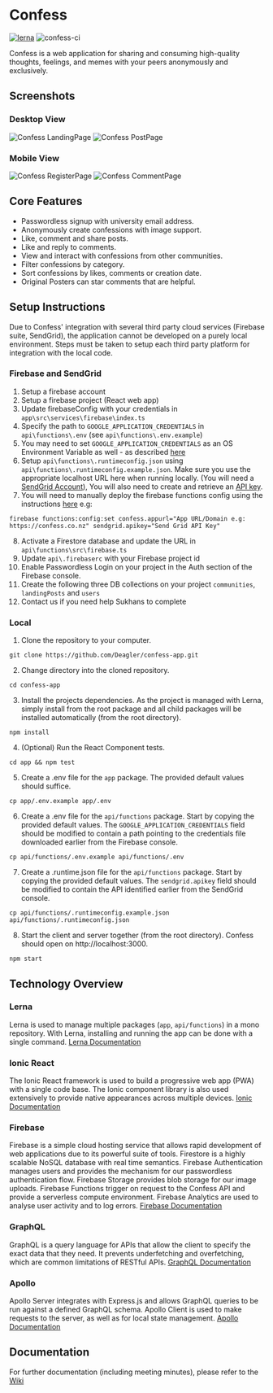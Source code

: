 # Confess

[![lerna](https://img.shields.io/badge/maintained%20with-lerna-cc00ff.svg)](https://lerna.js.org/)
![confess-ci](https://github.com/Deagler/confess-app/workflows/confess-ci/badge.svg)

Confess is a web application for sharing and consuming high-quality thoughts, feelings, and memes with your peers anonymously and exclusively.

## Screenshots

### Desktop View

![Confess LandingPage](confessPreview/landingPage.png?raw=true 'landing')
![Confess PostPage](confessPreview/postPage.png?raw=true 'post')

### Mobile View

![Confess RegisterPage](confessPreview/mobileOverview.png?raw=true 'register')
![Confess CommentPage](confessPreview/mobileComment.png?raw=true 'comment')

## Core Features

- Passwordless signup with university email address.
- Anonymously create confessions with image support.
- Like, comment and share posts.
- Like and reply to comments.
- View and interact with confessions from other communities.
- Filter confessions by category.
- Sort confessions by likes, comments or creation date.
- Original Posters can star comments that are helpful.

## Setup Instructions

Due to Confess' integration with several third party cloud services (Firebase suite, SendGrid), the application cannot be developed on a purely local environment. Steps must be taken to setup each third party platform for integration with the local code.

### Firebase and SendGrid
1. Setup a firebase account
2. Setup a firebase project (React web app)
3. Update firebaseConfig with your credentials in `app\src\services\firebase\index.ts`
4. Specify the path to `GOOGLE_APPLICATION_CREDENTIALS` in `api\functions\.env` (see `api\functions\.env.example`)
5. You may need to set `GOOGLE_APPLICATION_CREDENTIALS` as an OS Environment Variable as well - as described [here](https://firebase.google.com/docs/admin/setup#initialize-sdk)
6. Setup `api\functions\.runtimeconfig.json` using `api\functions\.runtimeconfig.example.json`. Make sure you use the appropriate localhost URL here when running locally. (You will need a [SendGrid Account](https://sendgrid.com/)), You will also need to create and retrieve an [API key](https://sendgrid.com/docs/ui/account-and-settings/api-keys/#creating-an-api-key).
7. You will need to manually deploy the firebase functions config using the instructions [here](https://firebase.google.com/docs/functions/config-env#set_environment_configuration_for_your_project) 
e.g:

 `firebase functions:config:set confess.appurl="App URL/Domain e.g: https://confess.co.nz" sendgrid.apikey="Send Grid API Key"`

 8. Activate a Firestore database and update the URL in `api\functions\src\firebase.ts`
 9. Update `api\.firebaserc` with your Firebase project id
 10. Enable Passwordless Login on your project in the Auth section of the Firebase console.
 11. Create the following three DB collections on your project `communities`, `landingPosts` and `users`
 12. Contact us if you need help Sukhans to complete

### Local

1. Clone the repository to your computer.

```
git clone https://github.com/Deagler/confess-app.git
```

2. Change directory into the cloned repository.

```
cd confess-app
```

3. Install the projects dependencies. As the project is managed with Lerna, simply install from the root package and all child packages will be installed automatically (from the root directory).

```
npm install
```

4. (Optional) Run the React Component tests.

```
cd app && npm test
```

5. Create a .env file for the `app` package. The provided default values should suffice.

```
cp app/.env.example app/.env
```

6. Create a .env file for the `api/functions` package. Start by copying the provided default values. The `GOOGLE_APPLICATION_CREDENTIALS` field should be modified to contain a path pointing to the credentials file downloaded earlier from the Firebase console.

```
cp api/functions/.env.example api/functions/.env
```

7. Create a .runtime.json file for the `api/functions` package. Start by copying the provided default values. The `sendgrid.apikey` field should be modified to contain the API identified earlier from the SendGrid console.

```
cp api/functions/.runtimeconfig.example.json api/functions/.runtimeconfig.json
```

8. Start the client and server together (from the root directory). Confess should open on http://localhost:3000.

```
npm start
```

## Technology Overview

### Lerna

Lerna is used to manage multiple packages (`app`, `api/functions`) in a mono repository. With Lerna, installing and running the app can be done with a single command. [Lerna Documentation](https://github.com/lerna/lerna)

### Ionic React

The Ionic React framework is used to build a progressive web app (PWA) with a single code base. The Ionic component library is also used extensively to provide native appearances across multiple devices. [Ionic Documentation](https://ionicframework.com/docs/react)

### Firebase

Firebase is a simple cloud hosting service that allows rapid development of web applications due to its powerful suite of tools. Firestore is a highly scalable NoSQL database with real time semantics. Firebase Authentication manages users and provides the mechanism for our passwordless authentication flow. Firebase Storage provides blob storage for our image uploads. Firebase Functions trigger on request to the Confess API and provide a serverless compute environment. Firebase Analytics are used to analyse user activity and to log errors. [Firebase Documentation](https://firebase.google.com/)

### GraphQL

GraphQL is a query language for APIs that allow the client to specify the exact data that they need. It prevents underfetching and overfetching, which are common limitations of RESTful APIs. [GraphQL Documentation](https://graphql.org/learn/)

### Apollo

Apollo Server integrates with Express.js and allows GraphQL queries to be run against a defined GraphQL schema. Apollo Client is used to make requests to the server, as well as for local state management. [Apollo Documentation](https://graphql.org/learn/)

## Documentation

For further documentation (including meeting minutes), please refer to the [Wiki](https://github.com/Deagler/confess-app/wiki)
